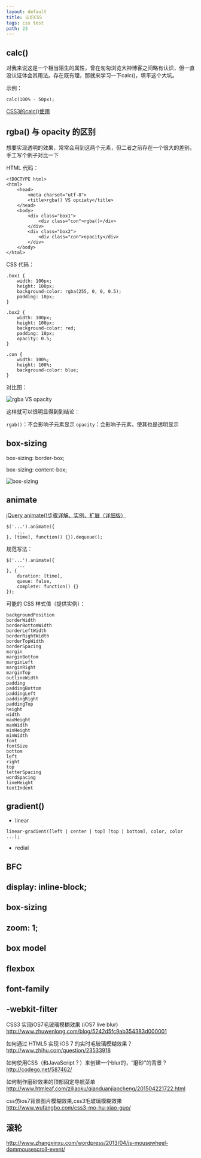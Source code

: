 ```yaml
---
layout: default
title: 认识CSS
tags: css test
path: 23
---
```


## calc()

对我来说这是一个相当陌生的属性，曾在匆匆浏览大神博客之间略有认识，但一直没认证体会其用法。存在既有理，那就来学习一下calc()，填平这个大坑。

示例：

`calc(100% - 50px);`

[CSS3的calc()使用](http://www.w3cplus.com/css3/how-to-use-css3-calc-function.html)

## rgba() 与 opacity 的区别

想要实现透明的效果，常常会用到这两个元素，但二者之前存在一个很大的差别，手工写个例子对比一下

HTML 代码：

~~~
<!DOCTYPE html>
<html>
	<head>
		<meta charset="utf-8">
		<title>rgba() VS opciaty</title>
	</head>
	<body>
		<div class="box1">
			<div class="con">rgba()</div>
		</div>
		<div class="box2">
			<div class="con">opacity</div>
		</div>
	</body>
</html>
~~~

CSS 代码：

~~~
.box1 {
	width: 100px;
	height: 100px;
	background-color: rgba(255, 0, 0, 0.5);
	padding: 10px;
}

.box2 {
	width: 100px;
	height: 100px;
	background-color: red;
	padding: 10px;
	opacity: 0.5;
}

.con {
	width: 100%;
	height: 100%;
	background-color: blue;
}
~~~

对比图：

![rgba VS opacity](http://imgchr.com/images/rgbaVSopacity.png)

这样就可以很明显得到到结论：

`rgab()`：不会影响子元素显示
`opacity`：会影响子元素，使其也是透明显示

## box-sizing

box-sizing: border-box;

box-sizing: content-box;

![box-sizing](http://imgchr.com/images/box-sizing.png)

## animate

[jQuery animate()步骤详解、实例、扩展（详细版）](http://www.educity.cn/wenda/148720.html)

~~~
$('...').animate({
	...
}, [time], function() {}).dequeue();
~~~

规范写法：

~~~
$('...').animate({
	...
}, {
	duration: [time], 
	queue: false,
	complete: function() {}
});
~~~

可能的 CSS 样式值（提供实例）：

~~~
backgroundPosition
borderWidth
borderBottomWidth
borderLeftWidth
borderRightWidth
borderTopWidth
borderSpacing
margin
marginBottom
marginLeft
marginRight
marginTop
outlineWidth
padding
paddingBottom
paddingLeft
paddingRight
paddingTop
height
width
maxHeight
maxWidth
minHeight
minWidth
font
fontSize
bottom
left
right
top
letterSpacing
wordSpacing
lineHeight
textIndent
~~~

## gradient()

+ linear

`linear-gradient([left | center | top] [top | bottom], color, color ...);`

+ redial

## BFC

## display: inline-block;

## box-sizing

## zoom: 1;

## box model

## flexbox

## font-family

## -webkit-filter

CSS3 实现iOS7毛玻璃模糊效果 (iOS7 live blur)
http://www.zhuwenlong.com/blog/5242d5fc9ab354383d000001

如何通过 HTML5 实现 iOS 7 的实时毛玻璃模糊效果？
http://www.zhihu.com/question/23533918

如何使用CSS（和JavaScript？）来创建一个blur的，“磨砂”的背景？
http://codego.net/587462/

如何制作磨砂效果的顶部固定导航菜单
http://www.htmleaf.com/ziliaoku/qianduanjiaocheng/201504221722.html

css仿ios7背景图片模糊效果,css3毛玻璃模糊效果
http://www.wufangbo.com/css3-mo-hu-xiao-guo/

## 滚轮

http://www.zhangxinxu.com/wordpress/2013/04/js-mousewheel-dommousescroll-event/